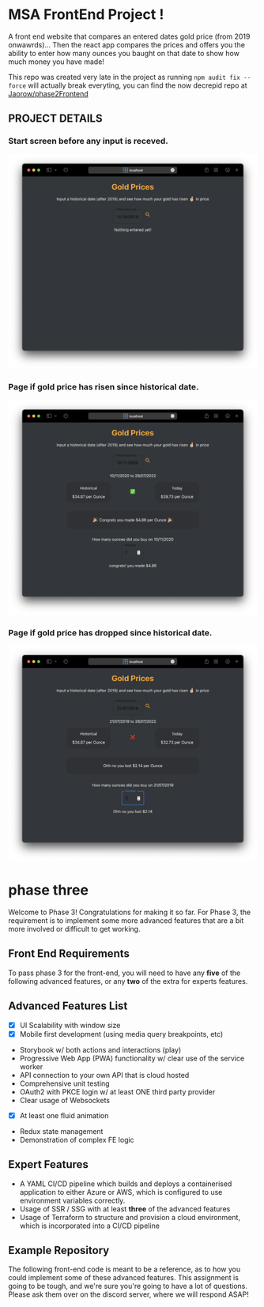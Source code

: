 # MSA FrontEnd Project ! 

A front end website that compares an entered dates gold price (from 2019 onwawrds)...
Then the react app compares the prices and offers you the ability to enter how many ounces you baught on that date to show how much money you have made! 


This repo was created very late in the project as running ```npm audit fix --force``` will actually break everyting, you can find the now decrepid repo at [Jaorow/phase2Frontend](https://github.com/Jaorow/phase2Frontend)

## PROJECT DETAILS
### Start screen before any input is receved.
![Startup](img/startup.png)
### Page if gold price has risen since historical date.
![risen](img/pos.png)
### Page if gold price has dropped since historical date.
![fallen](img/neg.png)


# phase three

Welcome to Phase 3! Congratulations for making it so far. For Phase 3, the requirement is to implement some more advanced features that are a bit more involved or difficult to get working.

## Front End Requirements

To pass phase 3 for the front-end, you will need to have any __five__ of the following advanced features, or any __two__ of the extra for experts features.

## Advanced Features List

- [x] UI Scalability with window size
- [x]  Mobile first development (using media query breakpoints, etc)
* Storybook w/ both actions and interactions (play)
* Progressive Web App (PWA) functionality w/ clear use of the service worker
* API connection to your own API that is cloud hosted
* Comprehensive unit testing
* OAuth2 with PKCE login w/ at least ONE third party provider
* Clear usage of Websockets
- [x] At least one fluid animation
* Redux state management
* Demonstration of complex FE logic

## Expert Features

* A YAML CI/CD pipeline which builds and deploys a containerised application to either Azure or AWS, which is configured to use environment variables correctly.
* Usage of SSR / SSG with at least __three__ of the advanced features
* Usage of Terraform to structure and provision a cloud environment, which is incorporated into a CI/CD pipeline

## Example Repository

The following front-end code is meant to be a reference, as to how you could implement some of these advanced features. This assignment is going to be tough, and we're sure you're going to have a lot of questions. Please ask them over on the discord server, where we will respond ASAP!